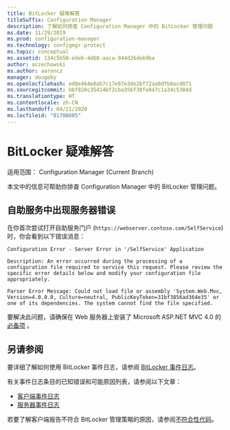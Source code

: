 ```yaml
---
title: BitLocker 疑难解答
titleSuffix: Configuration Manager
description: 了解如何排查 Configuration Manager 中的 BitLocker 管理问题
ms.date: 11/29/2019
ms.prod: configuration-manager
ms.technology: configmgr-protect
ms.topic: conceptual
ms.assetid: 134c5b50-edeb-4d60-aaca-944d26deb9ba
author: aczechowski
ms.author: aaroncz
manager: dougeby
ms.openlocfilehash: ed8e464e0ab7c17e87e3de2bf72aa0dfb0acd071
ms.sourcegitcommit: bbf820c35414bf2cba356f30fe047c1a34c5384d
ms.translationtype: HT
ms.contentlocale: zh-CN
ms.lasthandoff: 04/21/2020
ms.locfileid: "81708605"
---
```

# <a name="troubleshoot-bitlocker"></a>BitLocker 疑难解答

适用范围：  Configuration Manager (Current Branch)

本文中的信息可帮助你排查 Configuration Manager 中的 BitLocker 管理问题。

## <a name="server-error-in-self-service"></a>自助服务中出现服务器错误

在你首次尝试打开自助服务门户 (`https://webserver.contoso.com/SelfService`) 时，你会看到以下错误消息：

``` error
Configuration Error - Server Error in '/SelfService' Application

Description: An error occurred during the processing of a configuration file required to service this request. Please review the specific error details below and modify your configuration file appropriately.

Parser Error Message: Could not load file or assembly 'System.Web.Mvc, Version=4.0.0.0, Culture=neutral, PublicKeyToken=31bf3856ad364e35' or one of its dependencies. The system cannot find the file specified.
```

要解决此问题，请确保在 Web 服务器上安装了 Microsoft ASP.NET MVC 4.0 的[必备项](../../plan-design/bitlocker-management.md#prerequisites)  。

## <a name="see-also"></a>另请参阅

要详细了解如何使用 BitLocker 事件日志，请参阅 [BitLocker 事件日志](about-event-logs.md)。

有关事件日志条目的已知错误和可能原因列表，请参阅以下文章：

- [客户端事件日志](client-event-logs.md)
- [服务器事件日志](server-event-logs.md)

若要了解客户端报告不符合 BitLocker 管理策略的原因，请参阅[不符合性代码](non-compliance-codes.md)。
